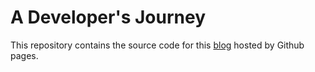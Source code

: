 # A Developer's Journey

This repository contains the source code for this [blog](https://oaxley.github.io) hosted by Github pages.
